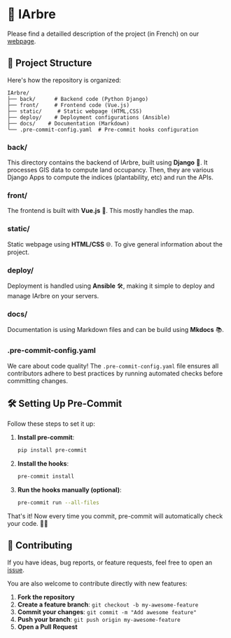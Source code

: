 # 🌳 IArbre

Please find a detailled description of the project (in French) on our [webpage](https://iarbre.fr).

## 📁 Project Structure

Here's how the repository is organized:

```
IArbre/
├── back/      # Backend code (Python Django)
├── front/     # Frontend code (Vue.js)
├── static/     # Static webpage (HTML,CSS)
├── deploy/    # Deployment configurations (Ansible)
├── docs/    # Documentation (Markdown)
└── .pre-commit-config.yaml  # Pre-commit hooks configuration
```

### **back/**

This directory contains the backend of IArbre, built using **Django** 🐍.
It processes GIS data to compute land occupancy. Then, they are various Django Apps to compute the indices
(plantability, etc) and run the APIs.

### **front/**

The frontend is built with **Vue.js** 🌟. This mostly handles the map.

### **static/**

Static webpage using **HTML/CSS** 🌐. To give general information about the project.

### **deploy/**

Deployment is handled using **Ansible** 🛠️, making it simple to deploy and manage IArbre on your servers.

### **docs/**

Documentation is using Markdown files and can be build using **Mkdocs** 📚.

### **.pre-commit-config.yaml**

We care about code quality! The `.pre-commit-config.yaml` file ensures all contributors adhere to best practices by running automated checks before committing changes.

## 🛠️ Setting Up Pre-Commit

Follow these steps to set it up:

1. **Install pre-commit**:

   ```bash
   pip install pre-commit
   ```

2. **Install the hooks**:

   ```bash
   pre-commit install
   ```

3. **Run the hooks manually (optional)**:
   ```bash
   pre-commit run --all-files
   ```

That's it! Now every time you commit, pre-commit will automatically check your code. 🧹✨

## 🤝 Contributing

If you have ideas, bug reports, or feature requests, feel free to open an [issue](https://github.com/TelesCoop/iarbre/issues).

You are also welcome to contribute directly with new features:

1. **Fork the repository**
2. **Create a feature branch**: `git checkout -b my-awesome-feature`
3. **Commit your changes**: `git commit -m "Add awesome feature"`
4. **Push your branch**: `git push origin my-awesome-feature`
5. **Open a Pull Request**
